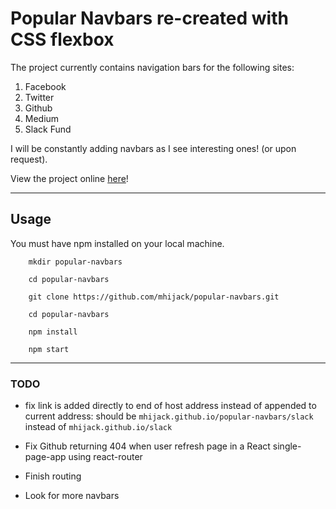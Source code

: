 # Popular Navbars re-created with CSS flexbox

The project currently contains navigation bars for the following sites:

1. Facebook
2. Twitter
3. Github
4. Medium
5. Slack Fund

I will be constantly adding navbars as I see interesting ones! (or upon request).

View the project online [here](https://mhijack.github.io/popular-navbars/)!


****
## Usage

You must have npm installed on your local machine.

```
    mkdir popular-navbars

    cd popular-navbars

    git clone https://github.com/mhijack/popular-navbars.git

    cd popular-navbars

    npm install

    npm start
```
****


### TODO

* fix link is added directly to end of host address instead of appended to current address:
should be
`mhijack.github.io/popular-navbars/slack` instead of
`mhijack.github.io/slack`
* Fix Github returning 404 when user refresh page in a React single-page-app using react-router

* Finish routing
* Look for more navbars
